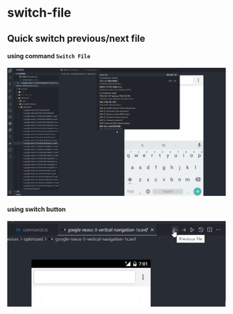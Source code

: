 # switch-file


## Quick switch previous/next file

#### using command `Switch File`
![preview](images/preview.gif)

#### using switch button
![switch-button](images/switch-button.png)